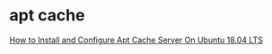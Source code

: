 # apt cache

[How to Install and Configure Apt Cache Server On Ubuntu 18.04 LTS](https://www.linuxsysadmins.com/setup-apt-cache-server-on-ubuntu/)
